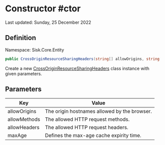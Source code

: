 # Constructor #ctor
Last updated: Sunday, 25 December 2022

## Definition
Namespace: Sisk.Core.Entity

```csharp
public CrossOriginResourceSharingHeaders(string[] allowOrigins, string[] allowMethods, string[] allowHeaders, TimeSpan maxAge)
```

Create a new [CrossOriginResourceSharingHeaders](/spec/Sisk/Core/Entity/CrossOriginResourceSharingHeaders) class instance with given parameters.

## Parameters

| Key | Value |
| --- | --- |
| allowOrigins | The origin hostnames allowed by the browser. | 
| allowMethods | The allowed HTTP request methods. | 
| allowHeaders | The allowed HTTP request headers. | 
| maxAge | Defines the max-age cache expirity time. | 

